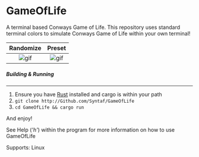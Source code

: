 # GameOfLife
A terminal based Conways Game of Life. This repository uses standard terminal colors to simulate Conways Game of Life within your own terminal!

 Randomize | Preset
:-----------:|:--------------:
![gif](http://i.imgur.com/EVTiWKN.gif) | ![gif](http://i.imgur.com/Wyhf1x7.gif)

##### Building & Running
--------------------

1. Ensure you have [Rust](https://www.rust-lang.org/downloads.html) installed and cargo is within your path
2. `` git clone http://Github.com/Syntaf/GameOfLife ``
3. `` cd GameOfLife && cargo run ``
 
And enjoy!

See Help (*'h'*) within the program for more information on how to use GameOfLife

Supports: Linux
